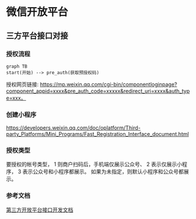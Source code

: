 # 微信开放平台
## 三方平台接口对接

### 授权流程

```mermaid
graph TB
start(开始) --> pre_auth(获取预授权码)

```
授权网页链接:
https://mp.weixin.qq.com/cgi-bin/componentloginpage?component_appid=xxxx&pre_auth_code=xxxxx&redirect_uri=xxxx&auth_type=xxx。

### 创建小程序

https://developers.weixin.qq.com/doc/oplatform/Third-party_Platforms/Mini_Programs/Fast_Registration_Interface_document.html

### 授权类型

要授权的帐号类型， 
1 则商户扫码后，手机端仅展示公众号、
2 表示仅展示小程序，
3 表示公众号和小程序都展示。
如果为未指定，则默认小程序和公众号都展示。

### 参考文档

[第三方开放平台接口开发文档](https://developers.weixin.qq.com/doc/oplatform/Third-party_Platforms/Authorization_Process_Technical_Description.html)